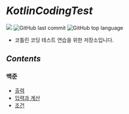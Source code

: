 # *KotlinCodingTest*

![](https://img.shields.io/badge/start%20date%20%20-24.04.18-green?style=flat-square&logo=start) ![GitHub last commit](https://img.shields.io/github/last-commit/ichanguk/KotlinCodingTest?style=flat-square) ![GitHub top language](https://img.shields.io/github/languages/top/ichanguk/KotlinCodingTest?color=orange&logo=java&style=flat-square)

- 코틀린 코딩 테스트 연습을 위한 저장소입니다.



## *Contents*
### 백준
- [출력](https://github.com/ichanguk/KotlinCodingTest/tree/master/app/src/main/java/com/example/kotlincodingtest/baekjoon/%EC%B6%9C%EB%A0%A5)
- [입력과 계산](https://github.com/ichanguk/KotlinCodingTest/tree/master/app/src/main/java/com/example/kotlincodingtest/baekjoon/%EC%9E%85%EB%A0%A5%EA%B3%BC%EA%B3%84%EC%82%B0)
- [조건](https://github.com/ichanguk/KotlinCodingTest/tree/master/app/src/main/java/com/example/kotlincodingtest/baekjoon/%EC%A1%B0%EA%B1%B4)
